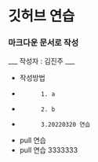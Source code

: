 # 깃허브 연습 #
### 마크다운 문서로 작성 ###
___ 작성자 : 김진주 ___
* 작성방법								
*           1. a							
*           2. b
*           3.20220320 연습
* pull 연습
* pull 연습 3333333